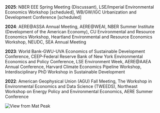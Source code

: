 **2025**: NBER EEE Spring Meeting (Discussant), LSE/Imperial Environmental Economics Workshop [scheduled], WB/GW/IGC Urbanization and Development Conference [scheduled]

**2024**: AERE@ASSA Annual Meeting, AERE@WEAI, NBER Summer Institute (Development of the American Economy), CU Environmental and Resource Economics Workshop, Heartland Environmental and Resource Economics Workshop, NEUDC, SEA Annual Meeting

**2023**: World Bank-GWU-UVA Economics of Sustainable Development Conference, CEEP-Federal Reserve Bank of New York Environmental Economics and Policy Conference, LSE Environment Week, AERE@AAEA Annual Conference, Harvard Climate Economics Pipeline Workshop, Interdisciplinary PhD Workshop in Sustainable Development

**2022**: American Geophysical Union (AGU) Fall Meeting, The Workshop in Environmental Economics and Data Science (TWEEDS), Northeast Workshop on Energy Policy and Environmental Economics, AERE Summer Conference

![View from Mat Peak](/images/matanuska.png)